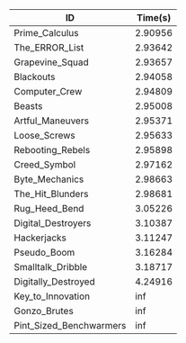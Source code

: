 |ID|Time(s)|
|-|-|
|Prime_Calculus|2.90956|
|The_ERROR_List|2.93642|
|Grapevine_Squad|2.93657|
|Blackouts|2.94058|
|Computer_Crew|2.94809|
|Beasts|2.95008|
|Artful_Maneuvers|2.95371|
|Loose_Screws|2.95633|
|Rebooting_Rebels|2.95898|
|Creed_Symbol|2.97162|
|Byte_Mechanics|2.98663|
|The_Hit_Blunders|2.98681|
|Rug_Heed_Bend|3.05226|
|Digital_Destroyers|3.10387|
|Hackerjacks|3.11247|
|Pseudo_Boom|3.16284|
|Smalltalk_Dribble|3.18717|
|Digitally_Destroyed|4.24916|
|Key_to_Innovation|inf|
|Gonzo_Brutes|inf|
|Pint_Sized_Benchwarmers|inf|
